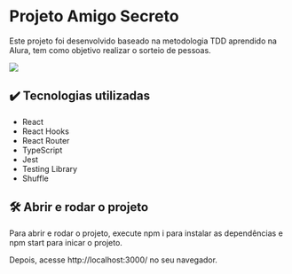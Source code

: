 # Projeto Amigo Secreto

Este projeto foi desenvolvido baseado na metodologia TDD aprendido na Alura, tem como objetivo realizar o sorteio de pessoas.

<a href='https://amigo-secreto-two.vercel.app/'> 
<img src='https://user-images.githubusercontent.com/107640605/209151608-ba6360df-323e-4e69-9a86-c04423a92689.png' />
</a>

## ✔️ Tecnologias utilizadas

- React
- React Hooks
- React Router
- TypeScript
- Jest
- Testing Library
- Shuffle

 ## 🛠️ Abrir e rodar o projeto
Para abrir e rodar o projeto, execute npm i para instalar as dependências e npm start para inicar o projeto.

Depois, acesse http://localhost:3000/ no seu navegador.

